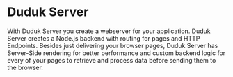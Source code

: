 # Duduk Server

With Duduk Server you create a webserver for your application. Duduk Server creates a Node.js backend with routing for pages and HTTP Endpoints. Besides just delivering your browser pages, Duduk Server has Server-Side rendering for better performance and custom backend logic for every of your pages to retrieve and process data before sending them to the browser.
